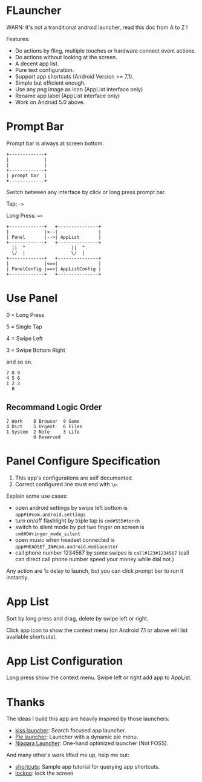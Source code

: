 # FLauncher

WARN: It's not a tranditional android launcher, read this doc from A to Z !

Features:
- Do actions by fling, multiple touches or hardware connect event actions.
- Do actions without looking at the screen.
- A decent app list.
- Pure text configuration.
- Support app shortcuts (Android Version >= 7.1).
- Simple but efficient enough.
- Use any png image as icon (AppList interface only)
- Rename app label (AppList interface only)
- Work on Android 5.0 above.

# Prompt Bar

Prompt bar is always at screen bottom.

```
+-------------+
|             |
|             |
+-------------+
| prompt bar  |
+-------------+
```

Switch between any interface by click or long press prompt bar.

Tap: `->`

Long Press: `=>`

```
+-------------+   +---------------+
|             |<--|               |
| Panel       |-->| AppList       |
+-------------+   +---------------+
  ||  ^                 ||  ^
  \/  |                 \/  |
+-------------+   +---------------+
|             |<==|               |
| PanelConfig |==>| AppListConfig |
+-------------+   +---------------+
```

# Use Panel

0 = Long Press

5 = Single Tap

4 = Swipe Left

3 = Swipe Bottom Right

and so on.

```
7 8 9
4 5 6
1 2 3
  0
```

## Recommand Logic Order

```
7 Work    8 Browser  9 Game
4 Dict    5 Urgent   6 Files
1 System  2 Note     3 Life
          0 Reserved
```

# Panel Configure Specification

1. This app's configurations are self documented.
2. Correct configured line must end with `\n`.

Explain some use cases:

- open android settings by swipe left bottom is `app#1#com.android.settings`
- turn on/off flashlight by triple tap is `cmd#555#torch`
- switch to silent mode by put two finger on screen is `cmd#D#ringer_mode_silent`
- open music when headset connected is `app#HEADSET_IN#com.android.mediacenter`
- call phone number 1234567 by some swipes is `call#123#1234567`
  (call can direct call phone number speed your money while dial not.)

Any action are 1s delay to launch, but you can click prompt bar to run it instantly.

# App List

Sort by long press and drag, delete by swipe left or right.

Click app icon to show the context menu
(on Android 7.1 or above will list available shortcuts).

# App List Configuration

Long press show the context menu. Swipe left or right add app to AppList.

# Thanks

The ideas I build this app are heavily inspired by those launchers:

- [kiss launcher](https://github.com/Neamar/KISS): Search focused app launcher.
- [Pie launcher](https://github.com/markusfisch/PieLauncher): Launcher with a dynamic pie menu.
- [Niagara Launcher](https://github.com/8bitPit/Niagara-Issues): One-hand optimized launcher (Not FOSS).

And many other's work lifted me up, help me out:

- [shortcuts](https://github.com/nongdenchet/Shortcuts): Sample app tutorial for querying app shortcuts.
- [lockoo](https://github.com/ChenCoin/Lockoo): lock the screen

